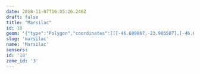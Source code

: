 ```yaml
---
date: 2018-11-07T16:05:26.246Z
draft: false
title: "Marsilac"
id: 18
geom: '{"type":"Polygon","coordinates":[[[-46.609867,-23.905507],[-46.610487,-23.905521],[-46.63893,-23.911156],[-46.640514,-23.911526],[-46.640432,-23.910784],[-46.64044,-23.909688],[-46.640707,-23.908299],[-46.641092,-23.90726],[-46.643264,-23.902398],[-46.643862,-23.901244],[-46.644598,-23.900242],[-46.647413,-23.897576],[-46.648333,-23.896472],[-46.650762,-23.892168],[-46.651267,-23.891098],[-46.651673,-23.889649],[-46.651782,-23.888206],[-46.664648,-23.887607],[-46.666836,-23.88756],[-46.69917,-23.886165],[-46.71714,-23.880856],[-46.720629,-23.879903],[-46.732545,-23.876326],[-46.73628,-23.875324],[-46.741593,-23.873696],[-46.747546,-23.872025],[-46.752321,-23.870563],[-46.763253,-23.866763],[-46.763525,-23.866992],[-46.763851,-23.867104],[-46.764544,-23.86693],[-46.764874,-23.866933],[-46.765122,-23.867044],[-46.765376,-23.86727],[-46.765591,-23.867323],[-46.766755,-23.8671],[-46.767272,-23.867076],[-46.767567,-23.8675],[-46.768006,-23.867817],[-46.768266,-23.868213],[-46.768395,-23.868284],[-46.769285,-23.868445],[-46.770146,-23.868275],[-46.770864,-23.867999],[-46.77135,-23.868019],[-46.771758,-23.868126],[-46.772214,-23.8681],[-46.772651,-23.867983],[-46.773116,-23.86811],[-46.773486,-23.868047],[-46.773781,-23.867825],[-46.774048,-23.867295],[-46.774357,-23.867164],[-46.774888,-23.866713],[-46.775305,-23.866678],[-46.775665,-23.866522],[-46.775637,-23.867167],[-46.775839,-23.872673],[-46.775864,-23.875201],[-46.776022,-23.87528],[-46.776041,-23.877415],[-46.776331,-23.880129],[-46.776398,-23.881782],[-46.776307,-23.884578],[-46.776432,-23.886302],[-46.776315,-23.887213],[-46.776626,-23.890263],[-46.776584,-23.892568],[-46.776826,-23.893179],[-46.776915,-23.893255],[-46.778078,-23.893327],[-46.782226,-23.893866],[-46.78309,-23.893932],[-46.78392,-23.8941],[-46.784114,-23.894066],[-46.785438,-23.894197],[-46.785617,-23.894284],[-46.78698,-23.894509],[-46.787561,-23.894754],[-46.788056,-23.894823],[-46.788596,-23.894657],[-46.789409,-23.894588],[-46.79509,-23.893752],[-46.795379,-23.893655],[-46.796233,-23.893167],[-46.796788,-23.893051],[-46.797175,-23.893095],[-46.798386,-23.893614],[-46.799195,-23.893772],[-46.799654,-23.893724],[-46.800179,-23.893581],[-46.800543,-23.893308],[-46.800949,-23.892881],[-46.801004,-23.8925],[-46.800915,-23.890478],[-46.800956,-23.890192],[-46.801318,-23.889154],[-46.801738,-23.888568],[-46.802117,-23.888203],[-46.802959,-23.887717],[-46.803454,-23.887565],[-46.804026,-23.88746],[-46.805455,-23.887521],[-46.806203,-23.887137],[-46.806767,-23.886716],[-46.807359,-23.886561],[-46.807564,-23.886856],[-46.807564,-23.88705],[-46.807418,-23.88725],[-46.806829,-23.887333],[-46.80672,-23.887396],[-46.806517,-23.88792],[-46.806527,-23.888071],[-46.806689,-23.888155],[-46.807074,-23.887748],[-46.807164,-23.887727],[-46.807216,-23.88778],[-46.807149,-23.88801],[-46.807242,-23.88834],[-46.806959,-23.888698],[-46.807076,-23.888878],[-46.807263,-23.888966],[-46.807411,-23.88925],[-46.807387,-23.889294],[-46.807107,-23.88925],[-46.806868,-23.88909],[-46.806739,-23.889187],[-46.806816,-23.889449],[-46.806772,-23.88983],[-46.807164,-23.890036],[-46.807243,-23.890282],[-46.807026,-23.890424],[-46.806739,-23.890398],[-46.806632,-23.890441],[-46.806672,-23.890634],[-46.806452,-23.890806],[-46.80641,-23.890907],[-46.806297,-23.89149],[-46.806203,-23.891662],[-46.806227,-23.891865],[-46.805962,-23.892202],[-46.805746,-23.892183],[-46.805584,-23.892066],[-46.80571,-23.891883],[-46.805934,-23.891746],[-46.805922,-23.891612],[-46.805506,-23.891377],[-46.805389,-23.891382],[-46.804851,-23.891971],[-46.804487,-23.892242],[-46.80412,-23.892883],[-46.804122,-23.892978],[-46.804195,-23.893034],[-46.804401,-23.892999],[-46.804824,-23.893039],[-46.804982,-23.893219],[-46.804998,-23.893433],[-46.804873,-23.894069],[-46.804633,-23.894379],[-46.804528,-23.894691],[-46.804625,-23.894919],[-46.804626,-23.895329],[-46.805195,-23.89556],[-46.805268,-23.895639],[-46.80523,-23.895728],[-46.804892,-23.895957],[-46.804851,-23.896124],[-46.80497,-23.896199],[-46.804972,-23.896517],[-46.805034,-23.89666],[-46.805341,-23.896829],[-46.805382,-23.896958],[-46.805285,-23.897047],[-46.80498,-23.89705],[-46.804893,-23.897154],[-46.804907,-23.897202],[-46.805219,-23.897271],[-46.805451,-23.897501],[-46.805447,-23.89764],[-46.805311,-23.897783],[-46.805555,-23.897868],[-46.805587,-23.897934],[-46.805598,-23.898414],[-46.806014,-23.898204],[-46.806127,-23.898269],[-46.806112,-23.898381],[-46.805939,-23.898416],[-46.805806,-23.898543],[-46.805832,-23.898716],[-46.806384,-23.899135],[-46.806437,-23.899404],[-46.806924,-23.899818],[-46.806917,-23.900023],[-46.807008,-23.900173],[-46.806723,-23.900889],[-46.80674,-23.901426],[-46.806838,-23.901419],[-46.807016,-23.901266],[-46.807126,-23.901364],[-46.806997,-23.901556],[-46.807088,-23.9017],[-46.807541,-23.901695],[-46.807799,-23.901776],[-46.807899,-23.901914],[-46.807863,-23.902122],[-46.807918,-23.902309],[-46.808127,-23.90247],[-46.808277,-23.902471],[-46.808423,-23.90262],[-46.808414,-23.902877],[-46.808325,-23.903089],[-46.80835,-23.903258],[-46.808754,-23.903338],[-46.808566,-23.903702],[-46.808811,-23.903911],[-46.808708,-23.904495],[-46.808765,-23.90457],[-46.808935,-23.904537],[-46.809043,-23.904313],[-46.809154,-23.904314],[-46.809265,-23.904485],[-46.809419,-23.905021],[-46.809524,-23.905038],[-46.809791,-23.904938],[-46.80971,-23.905226],[-46.810079,-23.905345],[-46.810138,-23.905628],[-46.810639,-23.905598],[-46.810651,-23.9058],[-46.810492,-23.906074],[-46.810572,-23.906176],[-46.810777,-23.906095],[-46.810911,-23.906117],[-46.811162,-23.90684],[-46.810843,-23.906872],[-46.810741,-23.907071],[-46.81082,-23.907156],[-46.811186,-23.90717],[-46.811331,-23.907288],[-46.811395,-23.907582],[-46.811355,-23.907793],[-46.811469,-23.907894],[-46.811636,-23.90792],[-46.811649,-23.907986],[-46.811309,-23.908339],[-46.811367,-23.908752],[-46.811557,-23.908932],[-46.811818,-23.908904],[-46.811858,-23.908975],[-46.811642,-23.909428],[-46.811355,-23.909719],[-46.811358,-23.909803],[-46.811562,-23.909969],[-46.81201,-23.910144],[-46.812084,-23.910288],[-46.812032,-23.910351],[-46.811763,-23.910327],[-46.811711,-23.910397],[-46.811989,-23.910823],[-46.811903,-23.91134],[-46.811749,-23.911317],[-46.811653,-23.910936],[-46.811518,-23.910859],[-46.811343,-23.910929],[-46.81125,-23.911198],[-46.811078,-23.911214],[-46.81091,-23.911118],[-46.81074,-23.911181],[-46.810814,-23.911351],[-46.811142,-23.911533],[-46.811319,-23.911867],[-46.811621,-23.911978],[-46.811905,-23.911983],[-46.812008,-23.912107],[-46.811772,-23.912544],[-46.811731,-23.913206],[-46.811793,-23.913439],[-46.811394,-23.914012],[-46.811468,-23.914517],[-46.811103,-23.915104],[-46.811131,-23.915439],[-46.810927,-23.915722],[-46.811022,-23.915867],[-46.811329,-23.915937],[-46.811471,-23.916062],[-46.811386,-23.916245],[-46.811416,-23.916333],[-46.811239,-23.916532],[-46.811284,-23.916616],[-46.811464,-23.916545],[-46.81153,-23.916601],[-46.811408,-23.916727],[-46.811137,-23.91682],[-46.811112,-23.916915],[-46.811584,-23.916912],[-46.811685,-23.916994],[-46.811493,-23.917202],[-46.810737,-23.917433],[-46.810055,-23.917822],[-46.809901,-23.917993],[-46.809968,-23.918089],[-46.810252,-23.917925],[-46.810409,-23.917929],[-46.810458,-23.917988],[-46.810424,-23.918063],[-46.810168,-23.91814],[-46.810145,-23.918207],[-46.810507,-23.918322],[-46.810676,-23.918177],[-46.810791,-23.918257],[-46.810652,-23.918445],[-46.810836,-23.918738],[-46.810636,-23.919957],[-46.810512,-23.920291],[-46.810591,-23.920408],[-46.81046,-23.921289],[-46.810169,-23.922293],[-46.809855,-23.922782],[-46.809648,-23.923549],[-46.809699,-23.924603],[-46.809361,-23.925598],[-46.809085,-23.926081],[-46.808846,-23.92672],[-46.808302,-23.928455],[-46.807762,-23.929303],[-46.807763,-23.929386],[-46.808099,-23.92989],[-46.808152,-23.930102],[-46.808078,-23.931922],[-46.807869,-23.932281],[-46.807266,-23.93275],[-46.807002,-23.933974],[-46.806424,-23.935034],[-46.806404,-23.935414],[-46.806842,-23.93603],[-46.806886,-23.936265],[-46.806705,-23.937457],[-46.806858,-23.937994],[-46.806884,-23.938371],[-46.806362,-23.939246],[-46.805965,-23.939476],[-46.805557,-23.939415],[-46.804211,-23.938507],[-46.803688,-23.938305],[-46.803383,-23.938291],[-46.802229,-23.938712],[-46.801293,-23.93886],[-46.800881,-23.93931],[-46.800566,-23.939496],[-46.799718,-23.939553],[-46.798967,-23.93925],[-46.79853,-23.939244],[-46.797994,-23.93944],[-46.797443,-23.939736],[-46.79711,-23.939827],[-46.796202,-23.939921],[-46.795656,-23.940218],[-46.795433,-23.940553],[-46.795144,-23.941783],[-46.794708,-23.942689],[-46.794399,-23.943166],[-46.794033,-23.943502],[-46.793477,-23.943662],[-46.79329,-23.943893],[-46.792795,-23.94378],[-46.792449,-23.943475],[-46.792114,-23.942961],[-46.791961,-23.942827],[-46.790993,-23.942503],[-46.789131,-23.941181],[-46.788327,-23.941131],[-46.787689,-23.941172],[-46.786932,-23.941351],[-46.786381,-23.941563],[-46.78569,-23.942253],[-46.785248,-23.942948],[-46.785085,-23.943375],[-46.783409,-23.945341],[-46.783414,-23.945465],[-46.784096,-23.94641],[-46.783654,-23.946822],[-46.783377,-23.947232],[-46.783014,-23.94737],[-46.782577,-23.947403],[-46.782257,-23.947593],[-46.782042,-23.947935],[-46.781538,-23.948403],[-46.781347,-23.948881],[-46.781142,-23.9492],[-46.780645,-23.949319],[-46.779274,-23.949074],[-46.778464,-23.949689],[-46.777102,-23.95018],[-46.776446,-23.95021],[-46.775735,-23.949962],[-46.775335,-23.949955],[-46.774261,-23.950219],[-46.773892,-23.950608],[-46.773856,-23.950769],[-46.77391,-23.950874],[-46.774258,-23.951388],[-46.774587,-23.952047],[-46.774988,-23.952585],[-46.775057,-23.952842],[-46.774905,-23.953078],[-46.774735,-23.953187],[-46.774547,-23.953268],[-46.774169,-23.953312],[-46.773884,-23.953456],[-46.773752,-23.953943],[-46.773759,-23.954171],[-46.773859,-23.954321],[-46.774363,-23.95464],[-46.774487,-23.954947],[-46.77444,-23.955206],[-46.774579,-23.955485],[-46.77479,-23.955774],[-46.775341,-23.956127],[-46.775369,-23.9563],[-46.775281,-23.956509],[-46.774991,-23.956778],[-46.774877,-23.95709],[-46.774836,-23.9575],[-46.774683,-23.957653],[-46.774587,-23.957669],[-46.77364,-23.957202],[-46.77337,-23.957185],[-46.773294,-23.957229],[-46.773294,-23.957745],[-46.773185,-23.958176],[-46.773324,-23.958542],[-46.77361,-23.959009],[-46.773618,-23.959381],[-46.773547,-23.959488],[-46.773002,-23.959774],[-46.772596,-23.96013],[-46.77194,-23.960174],[-46.771704,-23.960415],[-46.771458,-23.960931],[-46.771249,-23.961172],[-46.770999,-23.961315],[-46.770561,-23.961351],[-46.770287,-23.96125],[-46.769724,-23.960853],[-46.769358,-23.960809],[-46.769235,-23.961042],[-46.76912,-23.961843],[-46.768991,-23.962108],[-46.768839,-23.962152],[-46.768089,-23.961887],[-46.767193,-23.960967],[-46.766951,-23.960911],[-46.766711,-23.960959],[-46.76648,-23.961098],[-46.76639,-23.961283],[-46.76614,-23.961469],[-46.765704,-23.96209],[-46.765457,-23.962026],[-46.765162,-23.961797],[-46.76504,-23.96178],[-46.764831,-23.961917],[-46.763873,-23.962741],[-46.763608,-23.963293],[-46.763471,-23.963417],[-46.763179,-23.963439],[-46.762505,-23.963214],[-46.761954,-23.963221],[-46.762252,-23.963694],[-46.762446,-23.964271],[-46.762467,-23.964845],[-46.762529,-23.964985],[-46.76296,-23.965401],[-46.763523,-23.96581],[-46.763598,-23.965925],[-46.763577,-23.966365],[-46.76337,-23.966777],[-46.763157,-23.96802],[-46.763071,-23.968228],[-46.762536,-23.96846],[-46.762084,-23.968923],[-46.761134,-23.969349],[-46.760647,-23.96966],[-46.760086,-23.970336],[-46.760212,-23.972377],[-46.760155,-23.97256],[-46.759836,-23.97304],[-46.759677,-23.973543],[-46.759571,-23.973605],[-46.759444,-23.973552],[-46.759208,-23.973274],[-46.758762,-23.973205],[-46.758707,-23.973078],[-46.758735,-23.972687],[-46.7585,-23.972439],[-46.758221,-23.972473],[-46.757643,-23.973191],[-46.757415,-23.973294],[-46.757329,-23.973295],[-46.757194,-23.973138],[-46.757055,-23.972694],[-46.756548,-23.972522],[-46.756202,-23.972477],[-46.75536,-23.972548],[-46.754516,-23.972933],[-46.754384,-23.973072],[-46.754408,-23.973396],[-46.754648,-23.973844],[-46.754734,-23.974406],[-46.754721,-23.975371],[-46.754795,-23.975443],[-46.754954,-23.975448],[-46.755736,-23.975335],[-46.755996,-23.975399],[-46.756265,-23.976636],[-46.756203,-23.977461],[-46.756361,-23.977807],[-46.756521,-23.977891],[-46.756734,-23.977907],[-46.757347,-23.977533],[-46.757639,-23.977518],[-46.758152,-23.977683],[-46.758864,-23.978242],[-46.758822,-23.978909],[-46.758688,-23.979661],[-46.758556,-23.979932],[-46.758162,-23.980362],[-46.758141,-23.980547],[-46.758369,-23.980998],[-46.758558,-23.981568],[-46.75881,-23.98176],[-46.759289,-23.981952],[-46.759676,-23.98228],[-46.760026,-23.983292],[-46.760241,-23.983488],[-46.760858,-23.983696],[-46.760958,-23.983799],[-46.761033,-23.984194],[-46.760997,-23.984383],[-46.760884,-23.98448],[-46.760354,-23.98463],[-46.760252,-23.984769],[-46.760352,-23.985023],[-46.760631,-23.985343],[-46.76082,-23.986165],[-46.761109,-23.98627],[-46.761655,-23.986261],[-46.761983,-23.986378],[-46.762026,-23.986455],[-46.76191,-23.987168],[-46.761921,-23.987721],[-46.761781,-23.988362],[-46.761958,-23.988375],[-46.762365,-23.988037],[-46.763275,-23.98784],[-46.76356,-23.987887],[-46.764454,-23.988439],[-46.764582,-23.988655],[-46.764577,-23.988789],[-46.764335,-23.989374],[-46.763856,-23.989962],[-46.763807,-23.990114],[-46.76453,-23.990467],[-46.76476,-23.990641],[-46.765069,-23.990611],[-46.765335,-23.990672],[-46.765599,-23.991044],[-46.76569,-23.991441],[-46.766052,-23.991555],[-46.76628,-23.991801],[-46.766349,-23.992188],[-46.766211,-23.992816],[-46.766226,-23.993307],[-46.766535,-23.993824],[-46.766585,-23.994362],[-46.76679,-23.99474],[-46.766865,-23.99514],[-46.767094,-23.995641],[-46.767188,-23.995691],[-46.767657,-23.995609],[-46.767939,-23.995685],[-46.768195,-23.995837],[-46.768611,-23.995834],[-46.769236,-23.996161],[-46.769301,-23.996276],[-46.769264,-23.996684],[-46.769042,-23.99704],[-46.768049,-23.997875],[-46.768006,-23.998101],[-46.767733,-23.998468],[-46.767723,-23.998642],[-46.767791,-23.99876],[-46.768185,-23.999074],[-46.768542,-23.999178],[-46.768974,-23.999466],[-46.769231,-23.999509],[-46.769761,-24.000007],[-46.769941,-24.000494],[-46.770447,-24.001375],[-46.770662,-24.001624],[-46.77072,-24.001623],[-46.770731,-24.001523],[-46.770637,-24.001405],[-46.770593,-24.001154],[-46.77062,-24.001069],[-46.770746,-24.00101],[-46.771921,-24.001062],[-46.772531,-24.001029],[-46.773642,-24.001359],[-46.773708,-24.001836],[-46.773668,-24.002093],[-46.77384,-24.00267],[-46.774079,-24.003109],[-46.774451,-24.0036],[-46.774646,-24.004002],[-46.774209,-24.003799],[-46.774027,-24.003839],[-46.773912,-24.004091],[-46.774125,-24.00445],[-46.77411,-24.004741],[-46.774041,-24.004878],[-46.773943,-24.004994],[-46.773585,-24.005052],[-46.773301,-24.005371],[-46.772807,-24.005542],[-46.772426,-24.005755],[-46.772336,-24.005984],[-46.772244,-24.006729],[-46.771942,-24.007564],[-46.771767,-24.007652],[-46.771268,-24.007703],[-46.770687,-24.007992],[-46.770106,-24.00791],[-46.769665,-24.0081],[-46.769281,-24.008125],[-46.769041,-24.008019],[-46.76878,-24.007723],[-46.768528,-24.00721],[-46.768342,-24.006976],[-46.768164,-24.006867],[-46.768019,-24.006475],[-46.768044,-24.006022],[-46.767955,-24.005886],[-46.767487,-24.005627],[-46.767325,-24.005329],[-46.767121,-24.005166],[-46.766976,-24.004741],[-46.766837,-24.004546],[-46.766417,-24.004223],[-46.766058,-24.00407],[-46.765428,-24.003998],[-46.764122,-24.00456],[-46.763907,-24.004494],[-46.763547,-24.004228],[-46.76332,-24.004213],[-46.762741,-24.004442],[-46.76241,-24.004927],[-46.762132,-24.004363],[-46.761934,-24.004129],[-46.761912,-24.003622],[-46.761787,-24.003325],[-46.761661,-24.003184],[-46.761092,-24.00286],[-46.760102,-24.00254],[-46.759442,-24.002559],[-46.758761,-24.002342],[-46.75805,-24.002288],[-46.757526,-24.002456],[-46.757537,-24.002593],[-46.757774,-24.002923],[-46.7578,-24.003234],[-46.757135,-24.002694],[-46.756562,-24.002484],[-46.756025,-24.002436],[-46.755812,-24.002268],[-46.755291,-24.002023],[-46.754696,-24.001317],[-46.754705,-24.00083],[-46.754805,-24.000669],[-46.754816,-24.000494],[-46.754615,-24.000277],[-46.754351,-24.000186],[-46.754276,-24.000103],[-46.754151,-23.999694],[-46.753439,-23.999759],[-46.752923,-23.999693],[-46.752842,-23.999615],[-46.75291,-23.999199],[-46.752871,-23.998853],[-46.752663,-23.99834],[-46.752138,-23.997454],[-46.752084,-23.997224],[-46.752391,-23.99669],[-46.752436,-23.996348],[-46.752379,-23.996223],[-46.752102,-23.996048],[-46.751617,-23.996058],[-46.75135,-23.996187],[-46.75121,-23.996347],[-46.751128,-23.996568],[-46.751031,-23.996637],[-46.750574,-23.996653],[-46.750488,-23.996286],[-46.750253,-23.99585],[-46.749797,-23.995838],[-46.749286,-23.995653],[-46.74926,-23.995245],[-46.74949,-23.994813],[-46.749241,-23.994497],[-46.74915,-23.994111],[-46.7489,-23.993918],[-46.748401,-23.993728],[-46.748486,-23.99404],[-46.748322,-23.99422],[-46.748046,-23.994174],[-46.747585,-23.993897],[-46.747501,-23.9939],[-46.74713,-23.994289],[-46.746836,-23.99439],[-46.746721,-23.994283],[-46.746683,-23.993667],[-46.746589,-23.993543],[-46.746164,-23.993603],[-46.745914,-23.993874],[-46.745741,-23.99395],[-46.745225,-23.993703],[-46.744696,-23.993749],[-46.744573,-23.993687],[-46.744342,-23.993356],[-46.743465,-23.99312],[-46.743242,-23.993012],[-46.743139,-23.992887],[-46.743348,-23.992359],[-46.74335,-23.992073],[-46.743198,-23.991831],[-46.743031,-23.991743],[-46.742322,-23.991652],[-46.741858,-23.991685],[-46.740957,-23.992171],[-46.739664,-23.992445],[-46.739423,-23.992405],[-46.738946,-23.991975],[-46.738734,-23.991881],[-46.738509,-23.991837],[-46.738037,-23.991928],[-46.737752,-23.992082],[-46.7376,-23.992292],[-46.737511,-23.992858],[-46.737322,-23.993402],[-46.736871,-23.99394],[-46.735254,-23.994511],[-46.734215,-23.994572],[-46.733815,-23.994689],[-46.733291,-23.995434],[-46.733029,-23.995701],[-46.732808,-23.995814],[-46.73224,-23.995826],[-46.731974,-23.995972],[-46.731804,-23.995925],[-46.731413,-23.995313],[-46.730946,-23.995167],[-46.730548,-23.994751],[-46.730097,-23.994584],[-46.72998,-23.994666],[-46.729649,-23.995647],[-46.729424,-23.995782],[-46.729263,-23.995792],[-46.729028,-23.995708],[-46.728799,-23.995519],[-46.72843,-23.994883],[-46.7282,-23.994272],[-46.72811,-23.993597],[-46.727949,-23.993459],[-46.726629,-23.993496],[-46.726431,-23.993476],[-46.726084,-23.993304],[-46.725622,-23.993347],[-46.725006,-23.993563],[-46.724601,-23.994074],[-46.724332,-23.994316],[-46.724151,-23.994355],[-46.723039,-23.993301],[-46.722396,-23.99253],[-46.722037,-23.992445],[-46.721742,-23.992471],[-46.721588,-23.992552],[-46.721028,-23.99295],[-46.720208,-23.993781],[-46.719444,-23.994163],[-46.719406,-23.994248],[-46.719542,-23.994656],[-46.719535,-23.994802],[-46.718635,-23.99566],[-46.718332,-23.995638],[-46.717871,-23.995764],[-46.717508,-23.995705],[-46.717162,-23.995548],[-46.716745,-23.995702],[-46.716682,-23.995674],[-46.71652,-23.994802],[-46.716392,-23.994584],[-46.716217,-23.994592],[-46.715759,-23.994908],[-46.71538,-23.99463],[-46.715054,-23.994565],[-46.71486,-23.99459],[-46.714531,-23.994749],[-46.713774,-23.994769],[-46.713207,-23.99489],[-46.713252,-23.995022],[-46.713663,-23.995357],[-46.713836,-23.995642],[-46.713815,-23.99597],[-46.713705,-23.996127],[-46.713561,-23.996174],[-46.712814,-23.995907],[-46.711993,-23.995778],[-46.710863,-23.995446],[-46.710376,-23.995106],[-46.709678,-23.994343],[-46.709505,-23.99396],[-46.70926,-23.992951],[-46.709451,-23.992759],[-46.709474,-23.992603],[-46.70923,-23.992589],[-46.708614,-23.992371],[-46.708278,-23.99203],[-46.708519,-23.991774],[-46.708642,-23.991456],[-46.708593,-23.991208],[-46.708189,-23.990927],[-46.708016,-23.990607],[-46.707808,-23.990489],[-46.706968,-23.990343],[-46.706762,-23.989954],[-46.706637,-23.989932],[-46.706128,-23.99018],[-46.705736,-23.989919],[-46.705483,-23.990321],[-46.705396,-23.990648],[-46.705265,-23.990678],[-46.705009,-23.990603],[-46.704759,-23.990701],[-46.704324,-23.99097],[-46.704134,-23.991231],[-46.703539,-23.991657],[-46.70333,-23.991464],[-46.702052,-23.991248],[-46.701496,-23.990869],[-46.700229,-23.990538],[-46.700003,-23.990251],[-46.699685,-23.99009],[-46.699223,-23.990147],[-46.699127,-23.989952],[-46.699089,-23.989447],[-46.698524,-23.988861],[-46.697497,-23.988742],[-46.696938,-23.988999],[-46.696582,-23.989026],[-46.696071,-23.989187],[-46.695909,-23.98874],[-46.695444,-23.988084],[-46.695135,-23.987904],[-46.69478,-23.987551],[-46.694667,-23.987518],[-46.694173,-23.987029],[-46.694285,-23.986545],[-46.694151,-23.985379],[-46.693882,-23.98491],[-46.693285,-23.984624],[-46.693138,-23.984447],[-46.693036,-23.984241],[-46.693007,-23.983511],[-46.692849,-23.983358],[-46.692582,-23.983458],[-46.692396,-23.983621],[-46.692078,-23.984143],[-46.691897,-23.984645],[-46.691772,-23.984692],[-46.691546,-23.984637],[-46.691206,-23.984922],[-46.691106,-23.984918],[-46.690992,-23.984775],[-46.690777,-23.984651],[-46.690614,-23.984624],[-46.69044,-23.984655],[-46.690167,-23.984819],[-46.690017,-23.984826],[-46.689616,-23.984553],[-46.689142,-23.984416],[-46.688781,-23.984524],[-46.688447,-23.984855],[-46.688242,-23.984949],[-46.687949,-23.984904],[-46.687776,-23.984585],[-46.687629,-23.98454],[-46.686958,-23.984661],[-46.686753,-23.984575],[-46.686319,-23.984653],[-46.686106,-23.984928],[-46.685834,-23.985762],[-46.685463,-23.986321],[-46.68458,-23.986689],[-46.684451,-23.98681],[-46.684449,-23.987018],[-46.684714,-23.987394],[-46.684767,-23.987622],[-46.684701,-23.98798],[-46.684607,-23.988095],[-46.684237,-23.98839],[-46.683831,-23.988426],[-46.68316,-23.988589],[-46.68277,-23.988567],[-46.682533,-23.988627],[-46.681811,-23.989222],[-46.680878,-23.989637],[-46.680443,-23.989631],[-46.679625,-23.989308],[-46.678532,-23.989138],[-46.677736,-23.988793],[-46.677351,-23.988792],[-46.677123,-23.988639],[-46.676919,-23.988589],[-46.676845,-23.988596],[-46.676801,-23.988689],[-46.676824,-23.989131],[-46.676606,-23.989335],[-46.676216,-23.989345],[-46.675687,-23.989527],[-46.675058,-23.989851],[-46.674917,-23.989857],[-46.67473,-23.989839],[-46.674375,-23.9895],[-46.673777,-23.98868],[-46.673527,-23.988553],[-46.673318,-23.988555],[-46.672907,-23.988689],[-46.671559,-23.988943],[-46.669743,-23.989103],[-46.668973,-23.988971],[-46.668347,-23.988676],[-46.668137,-23.988642],[-46.666742,-23.988745],[-46.666092,-23.988732],[-46.665768,-23.98864],[-46.664706,-23.988612],[-46.663898,-23.988649],[-46.663526,-23.988765],[-46.663015,-23.988783],[-46.662069,-23.988406],[-46.661711,-23.988414],[-46.661397,-23.988868],[-46.661192,-23.989873],[-46.660693,-23.990486],[-46.660577,-23.991168],[-46.660253,-23.992092],[-46.659388,-23.993378],[-46.659165,-23.993618],[-46.659022,-23.993684],[-46.657976,-23.993549],[-46.65737,-23.993569],[-46.656497,-23.993853],[-46.655934,-23.994194],[-46.655708,-23.994721],[-46.655132,-23.995612],[-46.654788,-23.995976],[-46.65444,-23.996546],[-46.653699,-23.997521],[-46.653261,-23.997886],[-46.6526,-23.998189],[-46.652037,-23.998669],[-46.651862,-23.999213],[-46.651761,-23.999803],[-46.651327,-24.000856],[-46.64932,-24.000878],[-46.647562,-23.99993],[-46.64419,-23.998902],[-46.6437,-23.998629],[-46.643038,-23.998136],[-46.642498,-23.99786],[-46.642134,-23.997919],[-46.641418,-23.998155],[-46.6411,-23.998152],[-46.640885,-23.998086],[-46.640408,-23.997831],[-46.639862,-23.997344],[-46.639723,-23.997135],[-46.639394,-23.996045],[-46.639075,-23.995356],[-46.638599,-23.994869],[-46.637982,-23.994369],[-46.637679,-23.9943],[-46.637497,-23.994324],[-46.637064,-23.994471],[-46.636412,-23.994845],[-46.63575,-23.995045],[-46.635259,-23.994926],[-46.634803,-23.994495],[-46.63453,-23.99412],[-46.634348,-23.993723],[-46.634181,-23.993111],[-46.633921,-23.992828],[-46.633098,-23.992509],[-46.631877,-23.992443],[-46.631019,-23.992144],[-46.629769,-23.991248],[-46.6296,-23.991082],[-46.629494,-23.990684],[-46.629523,-23.990564],[-46.630398,-23.99034],[-46.631386,-23.989799],[-46.632035,-23.989183],[-46.632416,-23.988726],[-46.632752,-23.988497],[-46.633498,-23.988167],[-46.633508,-23.988018],[-46.633306,-23.987563],[-46.633675,-23.986601],[-46.633738,-23.986251],[-46.633479,-23.985508],[-46.633641,-23.984473],[-46.633647,-23.983735],[-46.633963,-23.982742],[-46.634261,-23.982465],[-46.634973,-23.981491],[-46.635223,-23.981021],[-46.635325,-23.980656],[-46.635383,-23.979932],[-46.635348,-23.979662],[-46.634707,-23.979661],[-46.634714,-23.979197],[-46.634952,-23.978366],[-46.635139,-23.978155],[-46.635665,-23.977779],[-46.635734,-23.97764],[-46.635705,-23.977472],[-46.635545,-23.977365],[-46.635113,-23.97723],[-46.634193,-23.976637],[-46.634077,-23.976475],[-46.633671,-23.976185],[-46.632895,-23.97588],[-46.632673,-23.975703],[-46.631689,-23.975528],[-46.630558,-23.975068],[-46.63027,-23.974547],[-46.629815,-23.974175],[-46.629348,-23.973938],[-46.629283,-23.973311],[-46.629096,-23.973329],[-46.628842,-23.973588],[-46.62869,-23.973624],[-46.627854,-23.973544],[-46.627726,-23.973519],[-46.627592,-23.973406],[-46.627231,-23.97301],[-46.627076,-23.972601],[-46.62698,-23.972522],[-46.626726,-23.972605],[-46.626627,-23.972747],[-46.626357,-23.972886],[-46.625178,-23.972569],[-46.62476,-23.972207],[-46.624191,-23.971161],[-46.624091,-23.971164],[-46.623691,-23.971422],[-46.623517,-23.971445],[-46.622858,-23.971329],[-46.622155,-23.971104],[-46.62158,-23.97105],[-46.620966,-23.971077],[-46.620615,-23.970953],[-46.620073,-23.970056],[-46.620039,-23.969844],[-46.62013,-23.969709],[-46.619542,-23.969689],[-46.618968,-23.969523],[-46.618874,-23.969305],[-46.619077,-23.968938],[-46.619048,-23.968819],[-46.618346,-23.968126],[-46.618003,-23.967921],[-46.617801,-23.967575],[-46.617638,-23.967435],[-46.617227,-23.967466],[-46.616494,-23.967686],[-46.616123,-23.967229],[-46.615641,-23.96693],[-46.614336,-23.967092],[-46.614227,-23.967285],[-46.614228,-23.967555],[-46.613941,-23.967699],[-46.613069,-23.967908],[-46.612602,-23.968544],[-46.612892,-23.969187],[-46.612802,-23.969347],[-46.612593,-23.969412],[-46.611894,-23.969379],[-46.611701,-23.969256],[-46.611837,-23.968147],[-46.611637,-23.967664],[-46.611704,-23.966837],[-46.611623,-23.966568],[-46.61125,-23.966112],[-46.610831,-23.96594],[-46.610049,-23.965855],[-46.609877,-23.965663],[-46.609882,-23.965598],[-46.610219,-23.965407],[-46.610554,-23.964983],[-46.610607,-23.964801],[-46.610543,-23.964634],[-46.610368,-23.964477],[-46.610027,-23.964333],[-46.609353,-23.964294],[-46.608826,-23.964079],[-46.608464,-23.963721],[-46.608263,-23.963375],[-46.608232,-23.962806],[-46.6083,-23.96251],[-46.608124,-23.961431],[-46.608187,-23.961157],[-46.608723,-23.960983],[-46.609131,-23.960692],[-46.609567,-23.960652],[-46.609959,-23.960498],[-46.609489,-23.959775],[-46.609174,-23.959501],[-46.608265,-23.959285],[-46.608144,-23.959198],[-46.608085,-23.95908],[-46.608165,-23.958828],[-46.608464,-23.958678],[-46.608506,-23.958543],[-46.607465,-23.958146],[-46.607254,-23.957957],[-46.606725,-23.957146],[-46.606293,-23.956787],[-46.606135,-23.956515],[-46.606251,-23.956367],[-46.606695,-23.95612],[-46.606931,-23.955576],[-46.606959,-23.954944],[-46.606855,-23.954251],[-46.606874,-23.953957],[-46.606784,-23.953589],[-46.606858,-23.953384],[-46.607372,-23.953449],[-46.607528,-23.95341],[-46.608322,-23.952387],[-46.610008,-23.951394],[-46.6108,-23.950436],[-46.610845,-23.950149],[-46.610624,-23.949635],[-46.610449,-23.949567],[-46.60977,-23.949587],[-46.609295,-23.949247],[-46.609111,-23.948918],[-46.609087,-23.948644],[-46.608938,-23.948416],[-46.608722,-23.948297],[-46.607724,-23.948301],[-46.607388,-23.948069],[-46.607444,-23.947539],[-46.607055,-23.947072],[-46.607,-23.946409],[-46.607136,-23.946178],[-46.607601,-23.945664],[-46.606877,-23.944843],[-46.606808,-23.944282],[-46.60738,-23.94346],[-46.607582,-23.942999],[-46.608215,-23.942113],[-46.608452,-23.941639],[-46.608604,-23.94094],[-46.608523,-23.940867],[-46.607832,-23.94081],[-46.607607,-23.94059],[-46.607437,-23.939731],[-46.607345,-23.939553],[-46.606304,-23.938901],[-46.606267,-23.938679],[-46.606545,-23.938147],[-46.606731,-23.937309],[-46.606851,-23.937065],[-46.607414,-23.936919],[-46.607671,-23.936009],[-46.60772,-23.936013],[-46.607712,-23.936101],[-46.607463,-23.936911],[-46.608286,-23.936921],[-46.609178,-23.937173],[-46.609666,-23.937192],[-46.610699,-23.93748],[-46.611455,-23.937536],[-46.612306,-23.937721],[-46.612599,-23.93765],[-46.612907,-23.937441],[-46.61313,-23.937154],[-46.613306,-23.936712],[-46.613544,-23.936503],[-46.613927,-23.936407],[-46.615099,-23.936352],[-46.615815,-23.935364],[-46.615872,-23.935148],[-46.615953,-23.934151],[-46.616176,-23.932944],[-46.616362,-23.930474],[-46.616233,-23.93034],[-46.615963,-23.930343],[-46.61561,-23.930436],[-46.615026,-23.930805],[-46.614734,-23.930906],[-46.613954,-23.930971],[-46.613325,-23.930739],[-46.61316,-23.930509],[-46.612896,-23.929859],[-46.612778,-23.929747],[-46.611736,-23.929542],[-46.611283,-23.929323],[-46.611238,-23.92925],[-46.61128,-23.928889],[-46.611529,-23.928051],[-46.611539,-23.927657],[-46.611737,-23.92666],[-46.611648,-23.926479],[-46.611495,-23.926545],[-46.61137,-23.926697],[-46.610815,-23.927729],[-46.610643,-23.928207],[-46.610313,-23.928592],[-46.609657,-23.929663],[-46.609512,-23.929684],[-46.608997,-23.929275],[-46.608869,-23.928935],[-46.608714,-23.928187],[-46.609077,-23.927385],[-46.609155,-23.926671],[-46.609357,-23.925766],[-46.610327,-23.924735],[-46.610456,-23.92438],[-46.61047,-23.924143],[-46.610384,-23.923951],[-46.610256,-23.923872],[-46.609297,-23.923599],[-46.609156,-23.923512],[-46.608799,-23.923051],[-46.608694,-23.922118],[-46.608543,-23.921554],[-46.608682,-23.920889],[-46.608546,-23.920389],[-46.608579,-23.919814],[-46.608652,-23.919516],[-46.608744,-23.919407],[-46.609068,-23.919394],[-46.609221,-23.919322],[-46.609547,-23.918931],[-46.609716,-23.918605],[-46.609803,-23.918063],[-46.609474,-23.917116],[-46.609056,-23.916647],[-46.608906,-23.916234],[-46.608537,-23.916],[-46.608277,-23.915639],[-46.608099,-23.91514],[-46.608105,-23.914845],[-46.608262,-23.914483],[-46.608346,-23.914435],[-46.609087,-23.914376],[-46.609804,-23.913993],[-46.610483,-23.91392],[-46.61085,-23.913979],[-46.611276,-23.914169],[-46.611411,-23.91406],[-46.611526,-23.913674],[-46.61153,-23.913439],[-46.611327,-23.912887],[-46.611259,-23.912256],[-46.61131,-23.91166],[-46.611588,-23.911109],[-46.611612,-23.910921],[-46.611375,-23.910637],[-46.61127,-23.910296],[-46.611951,-23.909335],[-46.612328,-23.908658],[-46.612449,-23.908204],[-46.612403,-23.907919],[-46.612256,-23.907768],[-46.611134,-23.907296],[-46.610926,-23.906799],[-46.609867,-23.905507]]]}'
slug: 'marsilac'
name: 'Marsilac'
sensors:
id: '18'
zone_id: '3'
---
```

		